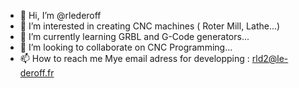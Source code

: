 - 👋 Hi, I’m @rlederoff
- 👀 I’m interested in creating CNC machines ( Roter Mill, Lathe...)
- 🌱 I’m currently learning GRBL and G-Code generators...
- 💞️ I’m looking to collaborate on CNC Programming...
- 📫 How to reach me Mye email adress for developping : rld2@le-deroff.fr

<!---
rlederoff/rlederoff is a ✨ special ✨ repository because its `README.md` (this file) appears on your GitHub profile.
You can click the Preview link to take a look at your changes.
--->
